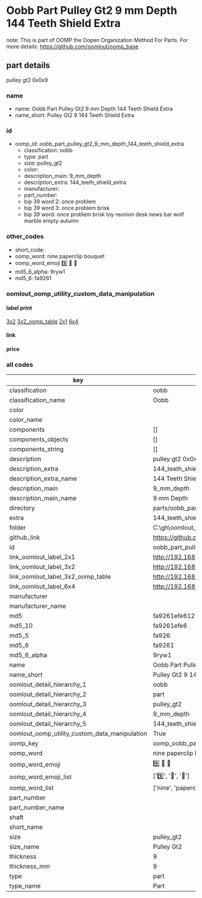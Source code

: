 # Oobb Part Pulley Gt2 9 mm Depth 144 Teeth Shield Extra  

note: This is part of OOMP the Oopen Organization Method For Parts. For more details: https://github.com/oomlout/oomp_base

##  part details
  



pulley gt2 0x0x9



### name
* name: Oobb Part Pulley Gt2 9 mm Depth 144 Teeth Shield Extra
* name_short: Pulley Gt2 9 144 Teeth Shield Extra
### id
* oomp_id: oobb_part_pulley_gt2_9_mm_depth_144_teeth_shield_extra
  * classification: oobb
  * type: part
  * size: pulley_gt2
  * color: 
  * description_main: 9_mm_depth
  * description_extra: 144_teeth_shield_extra
  * manufacturer: 
  * part_number: 
  * bip 39 word 2: once problem
  * bip 39 word 3: once problem brisk
  * bip 39 word: once problem brisk toy reunion desk news bar wolf marble empty autumn

### other_codes
* short_code: 
* oomp_word: nine paperclip bouquet
* oomp_word_emoji :nine: :paperclip: :bouquet:
* md5_6_alpha: 9ryw1
* md5_6: fa9261






### oomlout_oomp_utility_custom_data_manipulation
#### label print
[3x2](http://192.168.1.245:1112/?label=oomp%209ryw1)
[3x2_oomp_table](http://192.168.1.108:1112/?label=oomp%209ryw1)
[2x1](http://192.168.1.242:1112/?label=oomp%209ryw1)
[6x4](http://192.168.1.55:1112/?label=oomp%209ryw1)    

#### link

                              

#### price







### all codes 
| key | value |  
| --- | --- |  
| classification | oobb |  
| classification_name | Oobb |  
| color |  |  
| color_name |  |  
| components | [] |  
| components_objects | [] |  
| components_string | [] |  
| description | pulley gt2 0x0x9 |  
| description_extra | 144_teeth_shield_extra |  
| description_extra_name | 144 Teeth Shield Extra |  
| description_main | 9_mm_depth |  
| description_main_name | 9 mm Depth |  
| directory | parts/oobb_part_pulley_gt2_9_mm_depth_144_teeth_shield_extra |  
| extra | 144_teeth_shield |  
| folder | C:\gh\oomlout_oobb_version_4_generated_parts\things\oobb_part_pulley_gt2_9_mm_depth_144_teeth_shield_extra |  
| github_link | https://github.com/oomlout/oomlout_oomp_part_src/tree/main/parts/oobb_part_pulley_gt2_9_mm_depth_144_teeth_shield_extra |  
| id | oobb_part_pulley_gt2_9_mm_depth_144_teeth_shield_extra |  
| link_oomlout_label_2x1 | http://192.168.1.242:1112/?label=oomp%209ryw1 |  
| link_oomlout_label_3x2 | http://192.168.1.245:1112/?label=oomp%209ryw1 |  
| link_oomlout_label_3x2_oomp_table | http://192.168.1.108:1112/?label=oomp%209ryw1 |  
| link_oomlout_label_6x4 | http://192.168.1.55:1112/?label=oomp%209ryw1 |  
| manufacturer |  |  
| manufacturer_name |  |  
| md5 | fa9261efe61272a4efdc2e6638aadcd4 |  
| md5_10 | fa9261efe6 |  
| md5_5 | fa926 |  
| md5_6 | fa9261 |  
| md5_6_alpha | 9ryw1 |  
| name | Oobb Part Pulley Gt2 9 mm Depth 144 Teeth Shield Extra |  
| name_short | Pulley Gt2 9 144 Teeth Shield Extra |  
| oomlout_detail_hierarchy_1 | oobb |  
| oomlout_detail_hierarchy_2 | part |  
| oomlout_detail_hierarchy_3 | pulley_gt2 |  
| oomlout_detail_hierarchy_4 | 9_mm_depth |  
| oomlout_detail_hierarchy_5 | 144_teeth_shield_extra |  
| oomlout_oomp_utility_custom_data_manipulation | True |  
| oomp_key | oomp_oobb_part_pulley_gt2_9_mm_depth_144_teeth_shield_extra |  
| oomp_word | nine paperclip bouquet |  
| oomp_word_emoji | :nine: :paperclip: :bouquet: |  
| oomp_word_emoji_list | [':nine:', ':paperclip:', ':bouquet:'] |  
| oomp_word_list | ['nine', 'paperclip', 'bouquet'] |  
| part_number |  |  
| part_number_name |  |  
| shaft |  |  
| short_name |  |  
| size | pulley_gt2 |  
| size_name | Pulley Gt2 |  
| thickness | 9 |  
| thickness_mm | 9 |  
| type | part |  
| type_name | Part |  
